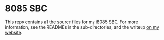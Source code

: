 # 8085 SBC

This repo contains all the source files for my i8085 SBC. For more information, see the READMEs in the sub-directories, and the writeup [on my website](https://tholin.dev/8085).
